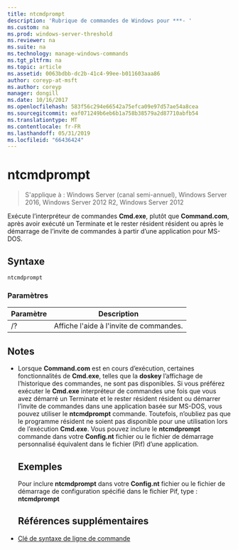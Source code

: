```yaml
---
title: ntcmdprompt
description: 'Rubrique de commandes de Windows pour ***- '
ms.custom: na
ms.prod: windows-server-threshold
ms.reviewer: na
ms.suite: na
ms.technology: manage-windows-commands
ms.tgt_pltfrm: na
ms.topic: article
ms.assetid: 0063bdbb-dc2b-41c4-99ee-b011603aaa86
author: coreyp-at-msft
ms.author: coreyp
manager: dongill
ms.date: 10/16/2017
ms.openlocfilehash: 583f56c294e66542a75efca09e97d57ae54a8cea
ms.sourcegitcommit: eaf071249b6eb6b1a758b38579a2d87710abfb54
ms.translationtype: MT
ms.contentlocale: fr-FR
ms.lasthandoff: 05/31/2019
ms.locfileid: "66436424"
---
```

# <a name="ntcmdprompt"></a>ntcmdprompt

>S'applique à : Windows Server (canal semi-annuel), Windows Server 2016, Windows Server 2012 R2, Windows Server 2012

Exécute l’interpréteur de commandes **Cmd.exe**, plutôt que **Command.com**, après avoir exécuté un Terminate et le rester résident résident ou après le démarrage de l’invite de commandes à partir d’une application pour MS-DOS.
## <a name="syntax"></a>Syntaxe
```
ntcmdprompt
```
### <a name="parameters"></a>Paramètres

| Paramètre |             Description              |
|-----------|--------------------------------------|
|    /?     | Affiche l'aide à l'invite de commandes. |

## <a name="remarks"></a>Notes
- Lorsque **Command.com** est en cours d’exécution, certaines fonctionnalités de **Cmd.exe**, telles que la **doskey** l’affichage de l’historique des commandes, ne sont pas disponibles. Si vous préférez exécuter le **Cmd.exe** interpréteur de commandes une fois que vous avez démarré un Terminate et le rester résident résident ou démarrer l’invite de commandes dans une application basée sur MS-DOS, vous pouvez utiliser le **ntcmdprompt**  commande. Toutefois, n’oubliez pas que le programme résident ne soient pas disponible pour une utilisation lors de l’exécution **Cmd.exe**. Vous pouvez inclure le **ntcmdprompt** commande dans votre **Config.nt** fichier ou le fichier de démarrage personnalisé équivalent dans le fichier (Pif) d’une application.
  ## <a name="examples"></a>Exemples
  Pour inclure **ntcmdprompt** dans votre **Config.nt** fichier ou le fichier de démarrage de configuration spécifié dans le fichier Pif, type : **ntcmdprompt**
  ## <a name="additional-references"></a>Références supplémentaires
- [Clé de syntaxe de ligne de commande](command-line-syntax-key.md)


